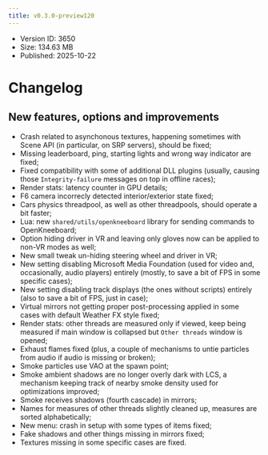 ```yaml
---
title: v0.3.0-preview120
---
```


*   Version ID: 3650
*   Size: 134.63 MB
*   Published: 2025-10-22

# Changelog

## New features, options and improvements

*   Crash related to asynchonous textures, happening sometimes with Scene API (in particular, on SRP servers), should be fixed;
*   Missing leaderboard, ping, starting lights and wrong way indicator are fixed;
*   Fixed compatibility with some of additional DLL plugins (usually, causing those `Integrity-failure` messages on top in offline races);
*   Render stats: latency counter in GPU details;
*   F6 camera incorrecly detected interior/exterior state fixed;
*   Cars physics threadpool, as well as other threadpools, should operate a bit faster;
*   Lua: new `shared/utils/openkneeboard` library for sending commands to OpenKneeboard;
*   Option hiding driver in VR and leaving only gloves now can be applied to non-VR modes as well;
*   New small tweak un-hiding steering wheel and driver in VR;
*   New setting disabling Microsoft Media Foundation (used for video and, occasionally, audio players) entirely (mostly, to save a bit of FPS in some specific cases);
*   New setting disabling track displays (the ones without scripts) entirely (also to save a bit of FPS, just in case);
*   Virtual mirrors not getting proper post-processing applied in some cases with default Weather FX style fixed;
*   Render stats: other threads are measured only if viewed, keep being measured if main window is collapsed but `Other threads` window is opened;
*   Exhaust flames fixed (plus, a couple of mechanisms to untie particles from audio if audio is missing or broken);
*   Smoke particles use VAO at the spawn point;
*   Smoke ambient shadows are no longer overly dark with LCS, a mechanism keeping track of nearby smoke density used for optimizations improved;
*   Smoke receives shadows (fourth cascade) in mirrors;
*   Names for measures of other threads slightly cleaned up, measures are sorted alphabetically;
*   New menu: crash in setup with some types of items fixed;
*   Fake shadows and other things missing in mirrors fixed;
*   Textures missing in some specific cases are fixed.
